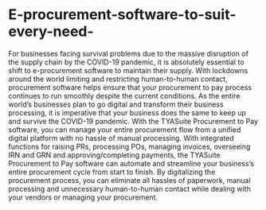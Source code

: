 # E-procurement-software-to-suit-every-need-
For businesses facing survival problems due to the massive disruption of the supply chain by the COVID-19 pandemic, it is absolutely essential to shift to e-procurement software to maintain their supply. With lockdowns around the world limiting and restricting human-to-human contact, procurement software helps ensure that your procurement to pay process continues to run smoothly despite the current conditions. As the entire world’s businesses plan to go digital and transform their business processing, it is imperative that your business does the same to keep up and survive the COVID-19 pandemic. With the TYASuite Procurement to Pay software, you can manage your entire procurement flow from a unified digital platform with no hassle of manual processing. With integrated functions for raising PRs, processing POs, managing invoices, overseeing IRN and GRN and approving/completing payments, the TYASuite Procurement to Pay software can automate and streamline your business’s entire procurement cycle from start to finish. By digitalizing the procurement process, you can eliminate all hassles of paperwork, manual processing and unnecessary human-to-human contact while dealing with your vendors or managing your procurement.
